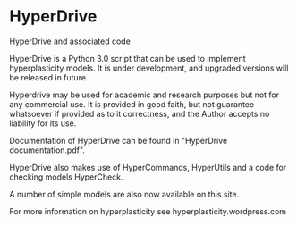 # HyperDrive
HyperDrive and associated code

HyperDrive is a Python 3.0 script that can be used to implement hyperplasticity models. It is under development, and upgraded versions will be released in future.

Hyperdrive may be used for academic and research purposes but not for any commercial use. It is provided in good faith, but not guarantee whatsoever if provided as to it correctness, and the Author accepts no liability for its use.

Documentation of HyperDrive can be found in "HyperDrive documentation.pdf".

HyperDrive also makes use of HyperCommands, HyperUtils and a code for checking models HyperCheck.

A number of simple models are also now available on this site.

For more information on hyperplasticity see hyperplasticity.wordpress.com
